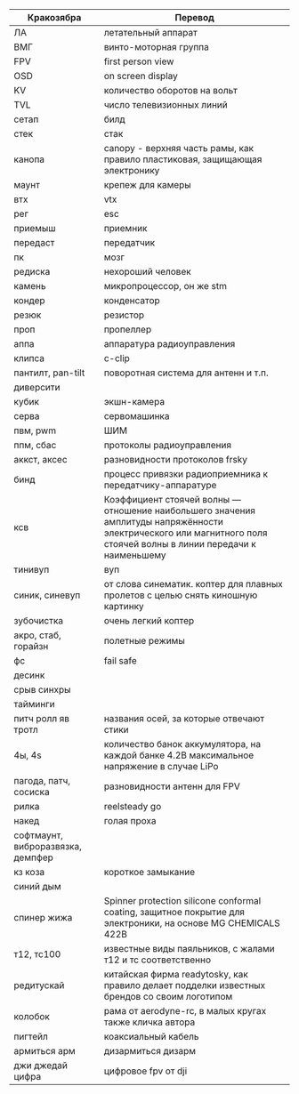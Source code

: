 Кракозябра  | Перевод
----------- | -------------
ЛА  | летательный аппарат
ВМГ  | винто-моторная группа
FPV  | first person view
OSD  | on screen display
KV  | количество оборотов на вольт
TVL  | число телевизионных линий
сетап  | билд  | сборка  | одним словом коптер
стек  | стак  | башня из регулятора 4 в 1 с полетником,
канопа  | canopy - верхняя часть рамы, как правило пластиковая,  защищающая электронику
маунт  | крепеж для камеры
втх  | vtx  | видеопередатчик
рег  | esc  | регулятор
приемыш  | приемник
передаст  | передатчик
пк  | мозг  | полетный контроллер, он же полетник
редиска  | нехороший человек
камень  | микропроцессор, он же stm
кондер  | конденсатор
резюк  | резистор
проп  | пропеллер
аппа  | аппаратура радиоуправления
клипса  | c-clip 
пантилт, pan-tilt  | поворотная система для антенн и т.п.
диверсити  | 
кубик  | экшн-камера
серва  | сервомашинка
пвм, pwm  | ШИМ
ппм, сбас  | протоколы радиоуправления
аккст, аксес  | разновидности протоколов frsky
бинд  | процесс привязки радиоприемника к передатчику-аппаратуре
ксв  | Коэффициент стоячей волны — отношение наибольшего значения амплитуды напряжённости электрического или магнитного поля стоячей волны в линии передачи к наименьшему
тинивуп  | вуп  | крошечный коптер с диагональю 65-75мм, питающийся от 1s
синик, синевуп  | от слова синематик. коптер для плавных пролетов с целью снять киношную картинку
зубочистка  | очень легкий коптер
акро, стаб, горайзн  | полетные режимы
фс  | fail safe
десинк  | 
срыв синхры  | 
тайминги  | 
питч ролл яв тротл  | названия осей, за которые отвечают стики
4ы, 4s  | количество банок аккумулятора, на каждой банке 4.2В максимальное напряжение в случае LiPo
пагода, патч, сосиска  | разновидности антенн для FPV
рилка  | reelsteady go
накед  | голая проха  | "раздетая" gopro hero камера, вес уменьшается с 120 до 26г, питание не от батареи, а от бека 5В
софтмаунт, виброразвязка, демпфер  | 
кз коза  | короткое замыкание
синий дым  | 
спинер жижа  | Spinner protection silicone conformal coating, защитное покрытие для электроники, на основе MG CHEMICALS 422B
т12, тс100  | известные виды паяльников, с жалами т12 и тс соответственно
редитускай  | китайская фирма readytosky, как правило делает подделки известных брендов со своим логотипом
колобок  | рама от aerodyne-rc, в малых кругах также кличка автора
пигтейл  | коаксиальный кабель
армиться арм  | дизармиться дизарм
джи джедай цифра  | цифровое fpv от dji
